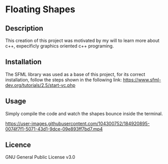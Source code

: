 # Floating Shapes

## Description

  This creation of this project was motivated by my will to learn more about c++, expecificly graphics oriented c++ programing.
  
## Installation

  The SFML library was used as a base of this project, for its correct installation, follow the steps shown in the following link: https://www.sfml-dev.org/tutorials/2.5/start-vc.php
  
## Usage

  Simply compile the code and watch the shapes bounce inside the terminal.
  
https://user-images.githubusercontent.com/104300752/184920895-0074f7f1-5071-43d1-9dce-09e893ff7bd7.mp4

## Licence

  GNU General Public License v3.0

